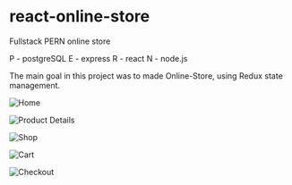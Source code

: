 # react-online-store
Fullstack PERN online store

P - postgreSQL
E - express
R - react
N - node.js

The main goal in this project was to made Online-Store, using Redux state management.

![Home](https://user-images.githubusercontent.com/95703321/177034462-a8abf3ae-4281-40b2-9576-3eeef7ede5ea.jpg)



![Product Details](https://user-images.githubusercontent.com/95703321/177034474-ff4218fc-30a0-4b98-b283-4dd8d6f25d7c.jpg)



![Shop](https://user-images.githubusercontent.com/95703321/177034478-f43a88ca-324e-4db4-8781-1a15d937ed21.jpg)



![Cart](https://user-images.githubusercontent.com/95703321/177034481-b0b4d8e1-66b0-4e57-bd0e-2d4d20d76bb6.jpg)



![Checkout](https://user-images.githubusercontent.com/95703321/177034676-c97c4438-e305-4c3f-885f-9254b6e43032.jpg)
